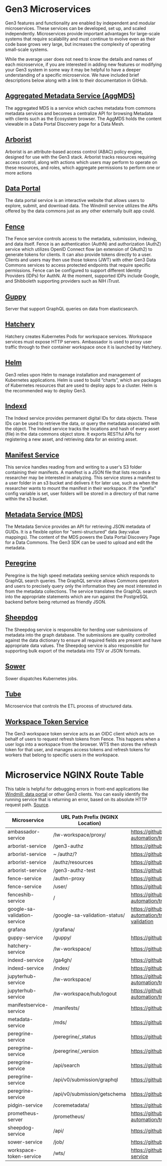 # Gen3 Microservices

Gen3 features and functionality are enabled by independent and modular microservices.  These services can be developed, set up, and scaled independently. Microservices provide important advantages for large-scale systems that require scalability and must continue to evolve even as their code base grows very large, but increases the complexity of operating small-scale systems.

While the average user does not need to know the details and names of each microservice, if you are interested in adding new features or modifying your Gen3 system in some way it may be helpful to have a deeper understanding of a specific microservice.  We have included brief descriptions below along with a link to their documentation in GitHub.

## [Aggregated Metadata Service (AggMDS)][aggmds github]
The aggregated MDS is a service which caches metadata from commons metadata services and becomes a centralize API for browsing Metadata with clients such as the Ecosystem browser. The AggMDS holds the content viewable in a Data Portal Discovery page for a Data Mesh.

## [Arborist][arborist github]
Arborist is an attribute-based access control (ABAC) policy engine, designed for use with the Gen3 stack. Arborist tracks resources requiring access control, along with actions which users may perform to operate on these resources, and roles, which aggregate permissions to perform one or more actions

## [Data Portal][data portal github]
The data portal service is an interactive website that allows users to explore, submit, and download data. The Windmill service utilizes the APIs offered by the data commons just as any other externally built app could.

## [Fence][fence github]
The Fence service controls access to the metadata, submission, indexing, and data itself. Fence is an authentication (AuthN) and authorization (AuthZ) service which utilizes OpenID Connect flow (an extension of OAuth2) to generate tokens for clients. It can also provide tokens directly to a user. Clients and users may then use those tokens (JWT) with other Gen3 Data Commons services to access protected endpoints that require specific permissions. Fence can be configured to support different Identity Providers (IDPs) for AuthN. At the moment, supported IDPs include Google, and Shibboleth supporting providers such as NIH iTrust.

## [Guppy][guppy github]
Server that support GraphQL queries on data from elasticsearch.

## [Hatchery][hatchery github]
Hatchery creates Kubernetes Pods for workspace services. Workspace services must expose HTTP servers. Ambassador is used to proxy user traffic through to their container workspace once it is launched by Hatchery.

## [Helm][helm github]
Gen3 relies upon Helm to manage installation and management of Kubernetes applications. Helm is used to build ”charts”, which are packages of Kubernetes resources that are used to deploy apps to a cluster. Helm is the recommended way to deploy Gen3.

## [Indexd][indexd github]
The Indexd service provides permanent digital IDs for data objects. These IDs can be used to retrieve the data, or query the metadata associated with the object. The Indexd service tracks the locations and hash of every asset (file) in the data commons object store. It exports RESTful APIs for registering a new asset, and retrieving data for an existing asset.

## [Manifest Service][manifest service github]
This service handles reading from and writing to a user's S3 folder containing their manifests. A manifest is a JSON file that lists records a researcher may be interested in analyzing. This service stores a manifest to a user folder in an s3 bucket and delivers it for later use, such as when the researcher wants to mount the manifest in their workspace. If the "prefix" config variable is set, user folders will be stored in a directory of that name within the s3 bucket.

## [Metadata Service (MDS)][MDS github]
The Metadata Service provides an API for retrieving JSON metadata of GUIDs. It is a flexible option for "semi-structured" data (key:value mappings).  The content of the MDS powers the Data Portal Discovery Page for a Data Commons. The Gen3 SDK can be used to upload and edit the metadata.

## [Peregrine][peregrine github]
Peregrine is the high speed metadata seeking service which responds to GraphQL search queries. The GraphQL service allows Commons operators and users to precisely query only the information they are most interested in from the metadata collections. The service translates the GraphQL search into the appropriate statements which are run against the PostgreSQL backend before being returned as friendly JSON.

## [Sheepdog][sheepdog github]
The Sheepdog service is responsible for herding user submissions of metadata into the graph database. The submissions are quality controlled against the data dictionary to ensure all required fields are present and have appropriate data values. The Sheepdog service is also responsible for supporting bulk export of the metadata into TSV or JSON formats.

## [Sower][sower github]
Sower dispatches Kubernetes jobs.

## [Tube][tube github]
Microservice that controls the ETL process of structured data.

## [Workspace Token Service][wts github]
The Gen3 workspace token service acts as an OIDC client which acts on behalf of users to request refresh tokens from Fence. This happens when a user logs into a workspace from the browser. WTS then stores the refresh token for that user, and manages access tokens and refresh tokens for workers that belong to specific users in the workspace.


# Microservice NGINX Route Table

This table is helpful for debugging errors in front-end applications like [Windmill: data portal](https://github.com/uc-cdis/data-portal) or other Gen3 clients. You can easily identify the running service that is returning an error, based on its absolute HTTP request path. [Source](https://github.com/uc-cdis/cloud-automation/tree/master/kube/services/revproxy/gen3.nginx.conf).

| Microservice                 | URL Path Prefix (NGINX Location) | GitHub Repository                                                                          |
|------------------------------|----------------------------------|--------------------------------------------------------------------------------------------|
| ambassador-service           | /lw-workspace/proxy/             | https://github.com/uc-cdis/cloud-automation/tree/master/kube/services/ambassador           |
| arborist-service             | /gen3-authz                      | https://github.com/uc-cdis/arborist                                                        |
| arborist-service             | ~ /authz/?                       | https://github.com/uc-cdis/arborist                                                        |
| arborist-service             | /authz/resources                 | https://github.com/uc-cdis/arborist                                                        |
| arborist-service             | /gen3-authz-test                 | https://github.com/uc-cdis/arborist                                                        |
| fence-service                | /authn-proxy                     | https://github.com/uc-cdis/fence                                                           |
| fence-service                | /user/                           | https://github.com/uc-cdis/fence                                                           |
| fenceshib-service            | /                                | https://github.com/uc-cdis/cloud-automation/tree/master/kube/services/fenceshib            |
| google-sa-validation-service | /google-sa-validation-status/    | https://github.com/uc-cdis/cloud-automation/tree/master/kube/services/google-sa-validation |
| grafana                      | /grafana/                        |                                                                                            |
| guppy-service                | /guppy/                          | https://github.com/uc-cdis/guppy                                                           |
| hatchery-service             | /lw-workspace/                   | https://github.com/uc-cdis/hatchery                                                        |
| indexd-service               | /ga4gh/                          | https://github.com/uc-cdis/indexd                                                          |
| indexd-service               | /index/                          | https://github.com/uc-cdis/indexd                                                          |
| jupyterhub-service           | /lw-workspace/                   | https://github.com/uc-cdis/cloud-automation/tree/master/kube/services/jupyterhub           |
| jupyterhub-service           | /lw-workspace/hub/logout         | https://github.com/uc-cdis/cloud-automation/tree/master/kube/services/jupyterhub           |
| manifestservice-service      | /manifests/                      | https://github.com/uc-cdis/manifestservice                                                 |
| metadata-service     | /mds/                      | https://github.com/uc-cdis/metadata-service
| peregrine-service            | /peregrine/_status               | https://github.com/uc-cdis/peregrine                                                       |
| peregrine-service            | /peregrine/_version              | https://github.com/uc-cdis/peregrine                                                       |
| peregrine-service            | /api/search                      | https://github.com/uc-cdis/peregrine                                                       |
| peregrine-service            | /api/v0/submission/graphql       | https://github.com/uc-cdis/peregrine                                                       |
| peregrine-service            | /api/v0/submission/getschema     | https://github.com/uc-cdis/peregrine                                                       |
| pidgin-service               | /coremetadata/                   | https://github.com/uc-cdis/pidgin                                                          |
| prometheus-server            | /prometheus/                     | https://github.com/uc-cdis/cloud-automation/tree/master/kube/services/monitoring           |
| sheepdog-service             | /api/                            | https://github.com/uc-cdis/sheepdog                                                        |
| sower-service                | /job/                            | https://github.com/uc-cdis/sower                                                           |
| workspace-token-service      | /wts/                            | https://github.com/uc-cdis/workspace-token-service                                         |



[aggmds github]: https://github.com/uc-cdis/agg-metadata
[arborist github]: https://github.com/uc-cdis/arborist
[data portal github]: https://github.com/uc-cdis/data-portal
[fence github]: https://github.com/uc-cdis/fence   
[guppy github]: https://github.com/uc-cdis/guppy
[hatchery github]: https://github.com/uc-cdis/hatchery
[helm github]: https://github.com/uc-cdis/gen3-helm
[indexd github]: https://github.com/uc-cdis/indexd
[manifest service github]: https://github.com/uc-cdis/manifestservice
[MDS github]: https://github.com/uc-cdis/metadata-service
[peregrine github]: https://github.com/uc-cdis/peregrine    
[sheepdog github]: https://github.com/uc-cdis/sheepdog
[sower github]: https://github.com/uc-cdis/sower
[tube github]: https://github.com/uc-cdis/tube
[wts github]: https://github.com/uc-cdis/workspace-token-service
